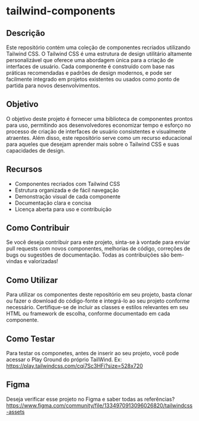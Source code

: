 # tailwind-components

## Descrição

Este repositório contém uma coleção de componentes recriados utilizando Tailwind CSS. O Tailwind CSS é uma estrutura de design utilitário altamente personalizável que oferece uma abordagem única para a criação de interfaces de usuário. Cada componente é construído com base nas práticas recomendadas e padrões de design modernos, e pode ser facilmente integrado em projetos existentes ou usados como ponto de partida para novos desenvolvimentos.

## Objetivo

O objetivo deste projeto é fornecer uma biblioteca de componentes prontos para uso, permitindo aos desenvolvedores economizar tempo e esforço no processo de criação de interfaces de usuário consistentes e visualmente atraentes. Além disso, este repositório serve como um recurso educacional para aqueles que desejam aprender mais sobre o Tailwind CSS e suas capacidades de design.

## Recursos

- Componentes recriados com Tailwind CSS
- Estrutura organizada e de fácil navegação
- Demonstração visual de cada componente
- Documentação clara e concisa
- Licença aberta para uso e contribuição

## Como Contribuir

Se você deseja contribuir para este projeto, sinta-se à vontade para enviar pull requests com novos componentes, melhorias de código, correções de bugs ou sugestões de documentação. Todas as contribuições são bem-vindas e valorizadas!

## Como Utilizar

Para utilizar os componentes deste repositório em seu projeto, basta clonar ou fazer o download do código-fonte e integrá-lo ao seu projeto conforme necessário. Certifique-se de incluir as classes e estilos relevantes em seu HTML ou framework de escolha, conforme documentado em cada componente.

## Como Testar

Para testar os componetes, antes de inserir ao seu projeto, você pode acessar o Play Ground do próprio TailWind. Ex: https://play.tailwindcss.com/cqi7Sc3HFi?size=528x720

## Figma

Deseja verificar esse projeto no Figma e saber todas as referências? https://www.figma.com/community/file/1334970913096026820/tailwindcss-assets
